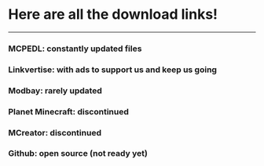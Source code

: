# Here are all the download links!

---

### MCPEDL: constantly updated files


### Linkvertise: with ads to support us and keep us going


### Modbay: rarely updated


### Planet Minecraft: discontinued


### MCreator: discontinued


### Github: open source (not ready yet)

